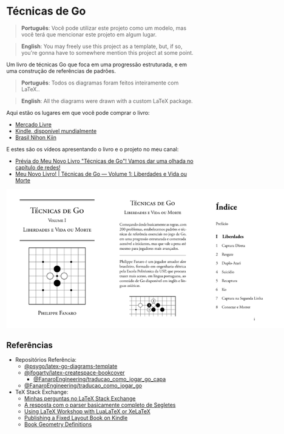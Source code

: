# Técnicas de Go

> **Português**: Você pode utilizar este projeto como um modelo, mas você terá que mencionar este projeto em algum lugar.

> **English**: You may freely use this project as a template, but, if so, you're gonna have to somewhere mention this project at some point.

Um livro de técnicas Go que foca em uma progressão estruturada, e em uma construção de referências de padrões.

> **Português**: Todos os diagramas foram feitos inteiramente com LaTeX..

> **English**: All the diagrams were drawn with a custom LaTeX package.

Aqui estão os lugares em que você pode comprar o livro:

- [Mercado Livre](https://produto.mercadolivre.com.br/MLB-3947538421-tecnicas-de-go-volume-1-liberdades-e-vida-ou-morte)
- [Kindle, disponível mundialmente](https://www.amazon.com.br/dp/B0DSCJ1PXC)
- [Brasil Nihon Kiin](https://www.instagram.com/nihon_kiin/)

E estes são os vídeos apresentando o livro e o projeto no meu canal:

- [Prévia do Meu Novo Livro "Técnicas de Go"! Vamos dar uma olhada no capítulo de redes!](https://youtu.be/DlasSQqKEDo)
- [Meu Novo Livro! | Técnicas de Go — Volume 1: Liberdades e Vida ou Morte](https://youtu.be/rrQpnwbRNMI)

<div style="display: inline-flex">
  <img src="assets/amostras_imagens/capa.png" width="260px" alt="capa" />
  <img src="assets/amostras_imagens/contra_capa.png" width="260px" alt="contra-capa" />
  <img src="assets/amostras_imagens/indice_1.png" width="260px" alt="Índice 1" />
  <img src="assets/amostras_imagens/indice_2.png" width="260px" alt="Índice 2" />
  <img src="assets/amostras_imagens/indice_3.png" width="260px" alt="Índice 3" />
  <img src="assets/amostras_imagens/prefacio_1.png" width="260px" alt="Prefácio 1" />
  <img src="assets/amostras_imagens/prefacio_2.png" width="260px" alt="Prefácio 2" />
  <img src="assets/amostras_imagens/captura_direta_1.png" width="260px" alt="Captura Direta 1" />
  <img src="assets/amostras_imagens/captura_direta_2.png" width="260px" alt="Captura Direta 2" />
  <img src="assets/amostras_imagens/escadas_1.png" width="260px" alt="Escadas 1" />
  <img src="assets/amostras_imagens/escadas_2.png" width="260px" alt="Escadas 2" />
  <img src="assets/amostras_imagens/redes_1.png" width="260px" alt="Redes 1" />
  <img src="assets/amostras_imagens/espremer_1.png" width="260px" alt="Espremer 1" />
  <img src="assets/amostras_imagens/atravessar_1.png" width="260px" alt="Atravessar 1" />
  <img src="assets/amostras_imagens/atravessar_2.png" width="260px" alt="Atravessar 2" />
  <img src="assets/amostras_imagens/corridas_de_captura_1.png" width="260px" alt="Corridas de Captura 1" />
  <img src="assets/amostras_imagens/olhos_falsos_1.png" width="260px" alt="Olhos Falsos 1" />
  <img src="assets/amostras_imagens/vida_na_segunda_linha_1.png" width="260px" alt="Vida na Segunda Linha 1" />
  <img src="assets/amostras_imagens/seki_1.png" width="260px" alt="Seki 1" />
</div>

## Referências

- Repositórios Referência:
  - [@psygo/latex-go-diagrams-template](https://github.com/psygo/latex-go-diagrams-template)
  - [@jfogarty/latex-createspace-bookcover](https://github.com/jfogarty/latex-createspace-bookcover)
    - [@FanaroEngineering/traducao_como_jogar_go_capa](https://github.com/FanaroEngineering/traducao_como_jogar_go_capa)
  - [@FanaroEngineering/traducao_como_jogar_go](https://github.com/FanaroEngineering/traducao_como_jogar_go)
- TeX Stack Exchange:
  - [Minhas perguntas no LaTeX Stack Exchange](https://tex.stackexchange.com/users/64441/psygo?tab=questions)
  - [A resposta com o parser basicamente completo de Segletes](https://tex.stackexchange.com/a/709698/64441)
  - [Using LaTeX Workshop with LuaLaTeX or XeLaTeX](https://tex.stackexchange.com/a/726655/64441)
  - [Publishing a Fixed Layout Book on Kindle](https://tex.stackexchange.com/q/727421/64441)
  - [Book Geometry Definitions](https://tex.stackexchange.com/a/508358/64441)
